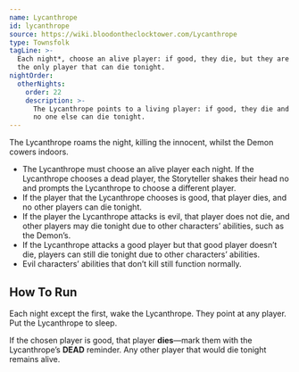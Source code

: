 ```yaml
---
name: Lycanthrope
id: lycanthrope
source: https://wiki.bloodontheclocktower.com/Lycanthrope
type: Townsfolk
tagLine: >-
  Each night*, choose an alive player: if good, they die, but they are
  the only player that can die tonight.
nightOrder:
  otherNights:
    order: 22
    description: >-
      The Lycanthrope points to a living player: if good, they die and
      no one else can die tonight.
---
```


The Lycanthrope roams the night, killing the innocent, whilst the Demon
cowers indoors.

- The Lycanthrope must choose an alive player each night. If the
  Lycanthrope chooses a dead player, the Storyteller shakes their head
  no and prompts the Lycanthrope to choose a different player.
- If the player that the Lycanthrope chooses is good, that player dies,
  and no other players can die tonight.
- If the player the Lycanthrope attacks is evil, that player does not
  die, and other players may die tonight due to other characters’
  abilities, such as the Demon’s.
- If the Lycanthrope attacks a good player but that good player doesn’t
  die, players can still die tonight due to other characters’ abilities.
- Evil characters’ abilities that don’t kill still function normally.

## How To Run

Each night except the first, wake the Lycanthrope. They point at any
player. Put the Lycanthrope to sleep.

If the chosen player is good, that player **dies**—mark them with the
Lycanthrope’s **DEAD** reminder. Any other player that would die tonight
remains alive.

